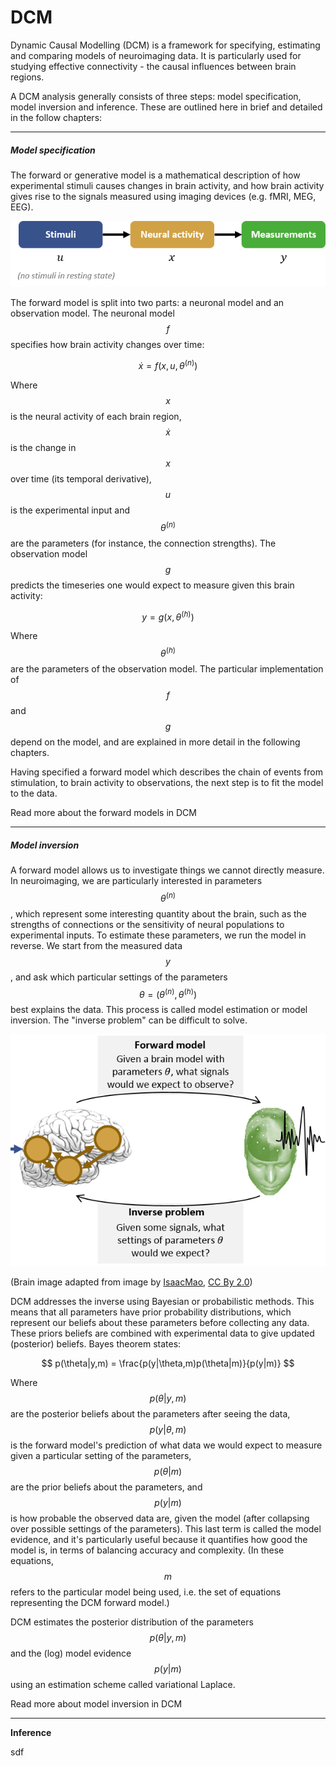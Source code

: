 # DCM

Dynamic Causal Modelling \(DCM\) is a framework for specifying, estimating and comparing models of neuroimaging data. It is particularly used for studying effective connectivity - the causal influences between brain regions.

A DCM analysis generally consists of three steps: model specification, model inversion and inference. These are outlined here in brief and detailed in the follow chapters:

---

##### Model specification

The forward or generative model is a mathematical description of how experimental stimuli causes changes in brain activity, and how brain activity gives rise to the signals measured using imaging devices \(e.g. fMRI, MEG, EEG\).

![](/theory/dcm/stim-neural-observation.png)

The forward model is split into two parts: a neuronal model and an observation model. The neuronal model $$f$$ specifies how brain activity changes over time:


$$
\dot{x}=f(x,u,\theta^{(n)})
$$


Where $$x$$ is the neural activity of each  brain region, $$\dot{x}$$ is the change in $$x$$ over time \(its temporal derivative\), $$u$$ is the experimental input and $$\theta^{(n)}$$ are the parameters \(for instance, the connection strengths\). The observation model $$g$$ predicts the timeseries one would expect to measure given this brain activity:


$$
y = g(x,\theta^{(h)})
$$


Where $$\theta^{(h)}$$ are the parameters of the observation model. The particular implementation of $$f$$ and $$g$$ depend on the model, and are explained in more detail in the following chapters.

Having specified a forward model which describes the chain of events from stimulation, to brain activity to observations, the next step is to fit the model to the data.

Read more about the forward models in DCM

---

##### Model inversion

A forward model allows us to investigate things we cannot directly measure. In neuroimaging, we are particularly interested in  parameters $$\theta^{(n)}$$, which represent some interesting quantity about the brain, such as the strengths of connections or the sensitivity of neural populations to experimental inputs. To estimate these parameters, we run the model in reverse. We start from the measured data $$y$$, and ask which particular settings of the parameters $$\theta=(\theta^{(n)},\theta^{(h)})$$ best explains the data. This process is called model estimation or model inversion. The "inverse problem" can be difficult to solve.

![](/theory/dcm/forward_inverse_problems.png)

\(Brain image adapted from image by [IsaacMao](https://www.flickr.com/photos/isaacmao/19245594/in/photolist-2GD3A-6MaCW8-dmktpf-64zrPn-64zrPt-9UwYi-4AkYYV-84cP5K-sq4RNt-NDMUU-cgJcUs-8bFv9f-dMPrVr-J8bQCu-vKCLx-dcVGb3-645D1o-gayZDq-jypVk8-wTEZDo-xbQUur-5vGNkE-bPewqD-qDbwbV-9UwYp), [CC By 2.0](https://creativecommons.org/licenses/by/2.0/)\)

DCM addresses the inverse using Bayesian or probabilistic methods. This means that all parameters have prior probability distributions, which represent our beliefs about these parameters before collecting any data. These priors beliefs are combined with experimental data to give updated \(posterior\) beliefs. Bayes theorem states:


$$
 p(\theta|y,m) = \frac{p(y|\theta,m)p(\theta|m)}{p(y|m)}
$$


Where $$p(\theta|y,m)$$ are the posterior beliefs about the parameters after seeing the data, $$p(y|\theta,m)$$ is the forward model's prediction of what data we would expect to measure given a particular setting of the parameters, $$p(\theta|m)$$ are the prior beliefs about the parameters, and $$p(y|m)$$ is how probable the observed data are, given the model \(after collapsing over possible settings of the parameters\). This last term is called the model evidence, and it's particularly useful because it quantifies how good the model is, in terms of balancing accuracy and complexity. \(In these equations, $$m$$ refers to the particular model being used, i.e. the set of equations representing the DCM forward model.\)

DCM estimates the posterior distribution of the parameters $$p(\theta|y,m)$$ and the \(log\) model evidence $$p(y|m)$$ using an estimation scheme called variational Laplace.

Read more about model inversion in DCM

---

**Inference**

sdf

